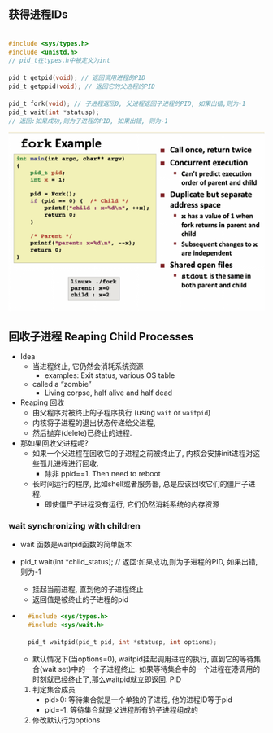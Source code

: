## 获得进程IDs

```c

#include <sys/types.h>
#include <unistd.h>
// pid_t在types.h中被定义为int

pid_t getpid(void); // 返回调用进程的PID
pid_t getppid(void); // 返回它的父进程的PID

pid_t fork(void); // 子进程返回0, 父进程返回子进程的PID, 如果出错,则为-1
pid_t wait(int *statusp);
// 返回:如果成功,则为子进程的PID, 如果出错, 则为-1

```



<img src="forkeg.png" alt="fork example" style="zoom:50%;" />



## 回收子进程 Reaping Child Processes
- Idea
	- 当进程终止, 它仍然会消耗系统资源
		- examples: Exit status, various OS table
	- called a “zombie”
		- Living corpse, half alive and half dead
- Reaping 回收
	- 由父程序对被终止的子程序执行 (using `wait` or `waitpid`)
	- 内核将子进程的退出状态传递给父进程, 
	- 然后抛弃(delete)已终止的进程.
- 那如果回收父进程呢?
	- 如果一个父进程在回收它的子进程之前被终止了, 内核会安排init进程对这些孤儿进程进行回收.
		- 除非 ppid==1. Then need to reboot
	- 长时间运行的程序, 比如shell或者服务器, 总是应该回收它们的僵尸子进程.
		- 即使僵尸子进程没有运行, 它们仍然消耗系统的内存资源

### wait synchronizing with children
- wait 函数是waitpid函数的简单版本

- pid_t wait(int *child_status);
	// 返回:如果成功,则为子进程的PID, 如果出错, 则为-1
	- 挂起当前进程, 直到他的子进程终止
	- 返回值是被终止的子进程的pid
	
- ```c
	#include <sys/types.h>
	#include <sys/wait.h>
	
	pid_t waitpid(pid_t pid, int *statusp, int options);
	```
	
	- 默认情况下(当options=0), waitpid挂起调用进程的执行, 直到它的等待集合(wait set)中的一个子进程终止. 如果等待集合中的一个进程在港调用的时刻就已经终止了,那么waitpid就立即返回. PID
	1. 判定集合成员
		- pid>0: 等待集合就是一个单独的子进程, 他的进程ID等于pid
		- pid=-1. 等待集合就是父进程所有的子进程组成的
	2. 修改默认行为options
